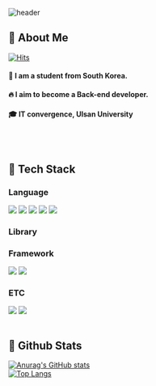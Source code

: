<!--타이틀 부분-->

![header](https://capsule-render.vercel.app/api?type=rect&height=200&text=Welcome%20to%20My%20Github%20%F0%9F%A4%97&fontAlign=50&fontAlignY=30&animation=twinkling&fontSize=55&color=0:f8b195,50:f67280,100:c06c84&desc=nak%20Github&descSize=40&descAlign=70&fontColor=ffffff)


<div>
  <!--Body-->
  
  ## 👀 About Me 
  [![Hits](https://hits.seeyoufarm.com/api/count/incr/badge.svg?url=https%3A%2F%2Fgithub.com%2Fasdasd571%2Fasdasd571&count_bg=%2379C83D&title_bg=%236AA25B&icon=angellist.svg&icon_color=%23E7E7E7&title=hits&edge_flat=false)](https://hits.seeyoufarm.com)
  #### :raising_hand: I am a student from South Korea.<br/>
  #### :fire: I aim to become a Back-end developer.<br/>
  #### :mortar_board: IT convergence, Ulsan University
  <br/>
  <br/>
  
  ## 🧱 Tech Stack
  ### Language
  <!--Python-->
  <img src="https://img.shields.io/badge/Python-3776AB?style=flat-square&logo=Python&logoColor=white"/>
  <!--JavaScript-->
  <img src="https://img.shields.io/badge/JavaScript-F7DF1E?style=flat-square&logo=JavaScript&logoColor=white"/>
  <!--Java-->
  <img src="https://img.shields.io/badge/Java-232F3E?style=flat-square&logo=Java&logoColor=white"/>

  <!--HTML5-->
  <img src="https://img.shields.io/badge/HTML5-E34F26?style=flat-square&logo=HTML5&logoColor=white"/>
  <!--CSS-->
  <img src="https://img.shields.io/badge/CSS3-1572B6?style=flat-square&logo=CSS3&logoColor=white"/>
  <br/>
  
  ### Library
  <!--PyTorch-->
  <!--<img src="https://img.shields.io/badge/PyTorch-EE4C2C?style=flat-square&logo=PyTorch&logoColor=white"/>
  -->
  <!--Selenium-->
  <!--<img src="https://img.shields.io/badge/Selenium-43B02A?style=flat-square&logo=Selenium&logoColor=white"/>
  <br/>
  -->  
  ### Framework
  <!--Flask-->
  <img src="https://img.shields.io/badge/Flask-000000?style=flat-square&logo=Flask&logoColor=white"/>
  <!--Spring-->
  <img src="https://img.shields.io/badge/Spring-6DB33F?style=flat-square&logo=Spring&logoColor=white"/>
  <br/>
  
  ### ETC
  <!--Amazon AWS-->
  <img src="https://img.shields.io/badge/Amazon AWS-232F3E?style=flat-square&logo=Amazon AWS&logoColor=white"/>
 
  <!--MySQL-->
  <img src="https://img.shields.io/badge/MySQL-4479A1?style=flat-square&logo=MySQL&logoColor=white"/>
  <br/>
  <br/>
  
  ## 🤔 Github Stats
  [![Anurag's GitHub stats](https://github-readme-stats.vercel.app/api?username=asdasd571)](https://github.com/anuraghazra/github-readme-stats)
  <br/>
  [![Top Langs](https://github-readme-stats.vercel.app/api/top-langs/?username=asdasd571)](https://github.com/anuraghazra/github-readme-stats)
  
</div>

<!--
**Jiyu-Kim/Jiyu-Kim** is a ✨ _special_ ✨ repository because its `README.md` (this file) appears on your GitHub profile.

Here are some ideas to get you started:
- Hi there 👋
- 🔭 I’m currently working on ...
- 🌱 I’m currently learning ...
- 👯 I’m looking to collaborate on ...
- 🤔 I’m looking for help with ...
- 💬 Ask me about ...
- 📫 How to reach me: ...
- 😄 Pronouns: ...
- ⚡ Fun fact: ...
-->
